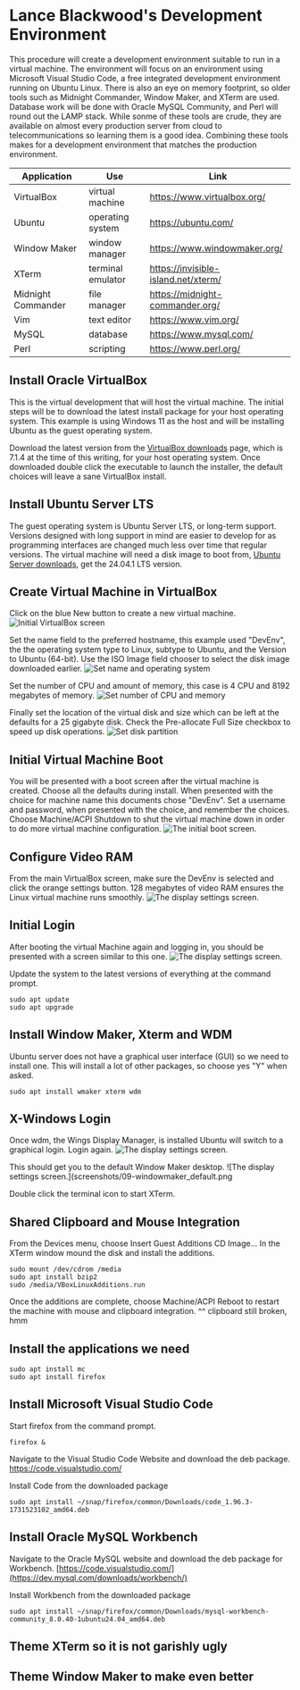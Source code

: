 # Lance Blackwood's Development Environment  

This procedure will create a development environment suitable to run in a virtual machine.
The environment will focus on an environment using Microsoft Visual Studio Code, a free integrated development environment running on Ubuntu Linux.
There is also an eye on memory footprint, so older tools such as Midnight Commander, Window Maker, and XTerm are used.
Database work will be done with Oracle MySQL Community, and Perl will round out the LAMP stack.
While sonme of these tools are crude, they are available on almost every production server from cloud to telecommunications so learning them is a good idea.
Combining these tools makes for a development environment that matches the production environment.

| Application | Use | Link |
|-------------|-----|------|
| VirtualBox | virtual machine | https://www.virtualbox.org/ |
| Ubuntu | operating system | https://ubuntu.com/ |
| Window Maker | window manager | https://www.windowmaker.org/ |
| XTerm | terminal emulator| https://invisible-island.net/xterm/ |
| Midnight Commander | file manager | https://midnight-commander.org/ |
| Vim | text editor| https://www.vim.org/ |
| MySQL | database | https://www.mysql.com/ |
| Perl | scripting | https://www.perl.org/ |

## Install Oracle VirtualBox

This is the virtual development that will host the virtual machine. The initial steps will be to download the latest install package for your host operating system. 
This example is using Windows 11 as the host and will be installing Ubuntu as the guest operating system.  

Download the latest version from the [VirtualBox downloads](https://www.virtualbox.org/wiki/Downloads) page, which is 7.1.4 at the time of this writing, for your host operating system.
Once downloaded double click the executable to launch the installer, the default choices will leave a sane VirtualBox install.

## Install Ubuntu Server LTS

The guest operating system is Ubuntu Server LTS, or long-term support. Versions designed with long support in mind are easier to develop for as programming interfaces are changed much less over time that regular versions. The virtual machine will need a disk image to boot from, [Ubuntu Server downloads](https://ubuntu.com/download/server), get the 24.04.1 LTS version.

## Create Virtual Machine in VirtualBox
Click on the blue New button to create a new virtual machine.
![Initial VirtualBox screen](screenshots/01-virtualbox%20start.png)  
  
Set the name field to the preferred hostname, this example used "DevEnv", the the operating system type to Linux, subtype to Ubuntu, and the Version to Ubuntu (64-bit). Use the ISO Image field chooser to select the disk image downloaded earlier.
![Set name and operating system](screenshots/02-vm%20name%20and%20os.png)  

Set the number of CPU and amount of memory, this case is 4 CPU and 8192 megabytes of memory. 
![Set number of CPU and memory](screenshots/03-vm%20hardware.png)  

Finally set the location of the virtual disk and size which can be left at the defaults for a 25 gigabyte disk. Check the Pre-allocate Full Size checkbox to speed up disk operations.
![Set disk partition](screenshots/04-vm%20disk.png)

## Initial Virtual Machine Boot
You will be presented with a boot screen after the virtual machine is created. Choose all the defaults during install. When presented with the choice for machine name this documents chose "DevEnv". Set a username and password, when presented with the choice, and remember the choices.
Choose Machine/ACPI Shutdown to shut the virtual machine down in order to do more virtual machine configuration.
![The initial boot screen.](screenshots/05-initial_boot.png)

## Configure Video RAM
From the main VirtualBox screen, make sure the DevEnv is selected and click the orange settings button. 128 megabytes of video RAM ensures the Linux virtual machine runs smoothly.
![The display settings screen.](screenshots/06-detail_settings.png)

## Initial Login
After booting the virtual Machine again and logging in, you should be presented with a screen similar to this one.
![The display settings screen.](screenshots/07-after_login.png)

Update the system to the latest versions of everything at the command prompt.
```
sudo apt update
sudo apt upgrade
```

## Install Window Maker, Xterm and WDM
Ubuntu server does not have a graphical user interface (GUI) so we need to install one. This will install a lot of other packages, so choose yes "Y" when asked. 
```
sudo apt install wmaker xterm wdm
```

## X-Windows Login
Once wdm, the Wings Display Manager, is installed Ubuntu will switch to a graphical login. Login again.
![The display settings screen.](screenshots/08-wdm.png)

This should get you to the default Window Maker desktop.
![The display settings screen.](screenshots/09-windowmaker_default.png

Double click the terminal icon to start XTerm.

## Shared Clipboard and Mouse Integration
From the Devices menu, choose Insert Guest Additions CD Image... In the XTerm window mound the disk and install the additions.
```
sudo mount /dev/cdrom /media
sudo apt install bzip2
sudo /media/VBoxLinuxAdditions.run
```
Once the additions are complete, choose Machine/ACPI Reboot to restart the machine with mouse and clipboard integration.
^^ clipboard still broken, hmm

## Install the applications we need
```
sudo apt install mc
sudo apt install firefox
```

## Install Microsoft Visual Studio Code
Start firefox from the command prompt.
```
firefox &
```
Navigate to the Visual Studio Code Website and download the deb package.
https://code.visualstudio.com/

Install Code from the downloaded package
```
sudo apt install ~/snap/firefox/common/Downloads/code_1.96.3-1731523102_amd64.deb
```

## Install Oracle MySQL Workbench
Navigate to the Oracle MySQL website and download the deb package for Workbench.
[https://code.visualstudio.com/](https://dev.mysql.com/downloads/workbench/)

Install Workbench from the downloaded package
```
sudo apt install ~/snap/firefox/common/Downloads/mysql-workbench-community_8.0.40-1ubuntu24.04_amd64.deb
```
## Theme XTerm so it is not garishly ugly

## Theme Window Maker to make even better







